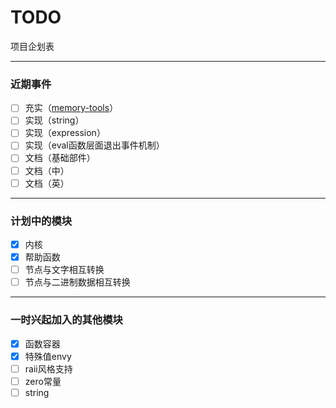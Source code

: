 # TODO  
项目企划表  

__________

### 近期事件  

- [ ] 充实（[memory-tools](forinclude/elc/files/base/memtools.hpp)）  
- [ ] 实现（string）  
- [ ] 实现（expression）  
- [ ] 实现（eval函数层面退出事件机制）  
- [ ] 文档（基础部件）  
- [ ] 文档（中）  
- [ ] 文档（英）  

__________

### 计划中的模块  

- [x] 内核  
- [x] 帮助函数  
- [ ] 节点与文字相互转换  
- [ ] 节点与二进制数据相互转换  

__________

### 一时兴起加入的其他模块  

- [x] 函数容器  
- [x] 特殊值envy  
- [ ] raii风格支持  
- [ ] zero常量  
- [ ] string  
